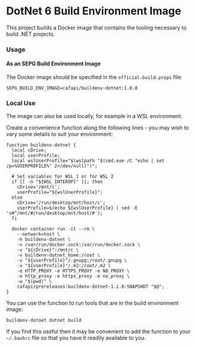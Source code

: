 # DotNet 6 Build Environment Image

This project builds a Docker image that contains the tooling necessary to build .NET projects.

### Usage

#### As an SEPG Build Environment Image
The Docker image should be specified in the `official-build.props` file:
```
SEPG_BUILD_ENV_IMAGE=cafapi/buildenv-dotnet:1.0.0
```

### Local Use
The image can also be used locally, for example in a WSL environment.

Create a convenience function along the following lines - you may wish to vary some details to suit your environment:
```
function buildenv-dotnet {
  local cDrive;
  local userProfile;
  local wslUserProfile="$(wslpath "$(cmd.exe /C "echo | set /p=%USERPROFILE%" 2>/dev/null)")";

  # Set variables for WSL 1 or for WSL 2
  if [[ -n "${WSL_INTEROP}" ]]; then
    cDrive='/mnt/c';
    userProfile="${wslUserProfile}";
  else
    cDrive='/run/desktop/mnt/host/c';
    userProfile=$(echo ${wslUserProfile} | sed -E 's#^/mnt/#/run/desktop/mnt/host/#');
  fi

  docker container run -it --rm \
    --network=host \
    -h buildenv-dotnet \
    -v /var/run/docker.sock:/var/run/docker.sock \
    -v "${cDrive}":/mnt/c \
    -v buildenv-dotnet_home:/root \
    -v "${userProfile}"/.gnupg:/root/.gnupg \
    -v "${userProfile}"/.m2:/root/.m2 \
    -e HTTP_PROXY -e HTTPS_PROXY -e NO_PROXY \
    -e http_proxy -e https_proxy -e no_proxy \
    -w "$(pwd)" \
    cafapi/prereleases:buildenv-dotnet-1.1.0-SNAPSHOT "$@";
}
```

You can use the function to run tools that are in the build environment image:
```
buildenv-dotnet dotnet build
```

If you find this useful then it may be convenient to add the function to your `~/.bashrc` file so that you have it readily available to you.
